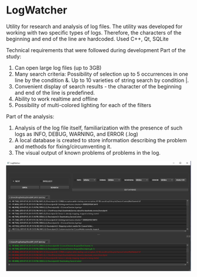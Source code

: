 # LogWatcher
Utility for research and analysis of log files.
The utility was developed for working with two specific types of logs. Therefore, the characters of the beginning and end of the line are hardcoded.
Used C++, Qt, SQLite

Technical requirements that were followed during development
Part of the study:
1. Can open large log files (up to 3GB)
2. Many search criteria:
Possibility of selection up to 5 occurrences in one line by the condition &.
Up to 10 varieties of string search by condition |.
3. Convenient display of search results - the character of the beginning and end of the line is predefined.
4. Ability to work realtime and offline
5. Possibility of multi-colored lighting for each of the filters

Part of the analysis:
1. Analysis of the log file itself, familiarization with the presence of such logs as INFO, DEBUG, WARNING, and ERROR (.log)
2. A local database is created to store information describing the problem and methods for fixing/circumventing it.
3. The visual output of known problems of problems in the log.

![Image alt](https://github.com/ZeroCode999/LogWatcher/raw/master/LogWatcher/LogWatcher.png)
